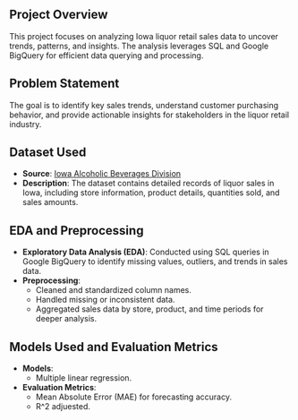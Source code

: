 ## Project Overview
This project focuses on analyzing Iowa liquor retail sales data to uncover trends, patterns, and insights. The analysis leverages SQL and Google BigQuery for efficient data querying and processing.

## Problem Statement
The goal is to identify key sales trends, understand customer purchasing behavior, and provide actionable insights for stakeholders in the liquor retail industry.

## Dataset Used
- **Source**: [Iowa Alcoholic Beverages Division](https://data.iowa.gov/)
- **Description**: The dataset contains detailed records of liquor sales in Iowa, including store information, product details, quantities sold, and sales amounts.

## EDA and Preprocessing
- **Exploratory Data Analysis (EDA)**: Conducted using SQL queries in Google BigQuery to identify missing values, outliers, and trends in sales data.
- **Preprocessing**:
    - Cleaned and standardized column names.
    - Handled missing or inconsistent data.
    - Aggregated sales data by store, product, and time periods for deeper analysis.

## Models Used and Evaluation Metrics
- **Models**:
    - Multiple linear regression.
- **Evaluation Metrics**:
    - Mean Absolute Error (MAE) for forecasting accuracy.
    - R^2 adjuested.



